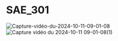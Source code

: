 # SAE_301
![Capture-vidéo-du-2024-10-11-09-01-08](https://github.com/user-attachments/assets/d00e6ab4-4f8e-46d1-bcca-16b05eea39c9)
![Capture vidéo du 2024-10-11 09-01-08(1)](https://github.com/user-attachments/assets/89bacb5f-7bb5-4d30-84da-799be8803247)
